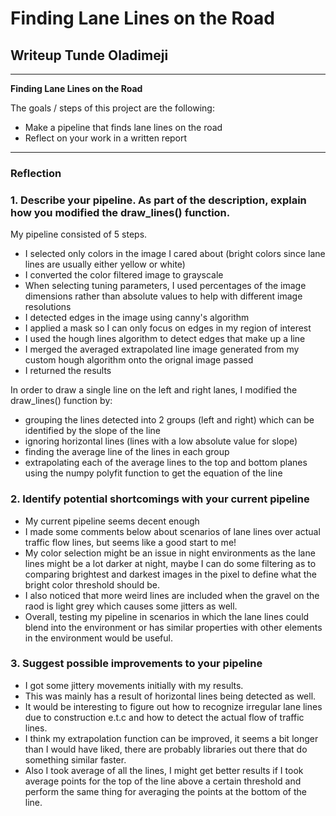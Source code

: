 # **Finding Lane Lines on the Road** 

## Writeup Tunde Oladimeji

---

**Finding Lane Lines on the Road**

The goals / steps of this project are the following:
* Make a pipeline that finds lane lines on the road
* Reflect on your work in a written report


[//]: # (Image References)

[image1]: ./examples/grayscale.jpg "Grayscale"

---

### Reflection

### 1. Describe your pipeline. As part of the description, explain how you modified the draw_lines() function.

My pipeline consisted of 5 steps.
* I selected only colors in the image I cared about (bright colors since lane lines are usually either yellow or white)
* I converted the color filtered image to grayscale
* When selecting tuning parameters, I used percentages of the image dimensions rather than absolute values to help with different image resolutions
* I detected edges in the image using canny's algorithm
* I applied a mask so I can only focus on edges in my region of interest
* I used the hough lines algorithm to detect edges that make up a line
* I merged the averaged extrapolated line image generated from my custom hough algorithm onto the orignal image passed
* I returned the results

In order to draw a single line on the left and right lanes, I modified the draw_lines() function by:
* grouping the lines detected into 2 groups (left and right) which can be identified by the slope of the line
* ignoring horizontal lines (lines with a low absolute value for slope)
* finding the average line of the lines in each group
* extrapolating each of the average lines to the top and bottom planes using the numpy polyfit function to get the equation of the line



### 2. Identify potential shortcomings with your current pipeline

* My current pipeline seems decent enough
* I made some comments below about scenarios of lane lines over actual traffic flow lines, but seems like a good start to me!
* My color selection might be an issue in night environments as the lane lines might be a lot darker at night, maybe I can do some filtering as to comparing brightest and darkest images in the pixel to define what the bright color threshold should be.
* I also noticed that more weird lines are included when the gravel on the raod is light grey which causes some jitters as well.
* Overall, testing my pipeline in scenarios in which the lane lines could blend into the environment or has similar properties with other elements in the environment would be useful.




### 3. Suggest possible improvements to your pipeline

* I got some jittery movements initially with my results.
* This was mainly has a result of horizontal lines being detected as well.
* It would be interesting to figure out how to recognize irregular lane lines due to construction e.t.c and how to detect the actual flow of traffic lines.
* I think my extrapolation function can be improved, it seems a bit longer than I would have liked, there are probably libraries out there that do something similar faster.
* Also I took average of all the lines, I might get better results if I took average points for the top of the line above a certain threshold and perform the same thing for averaging the points at the bottom of the line.
